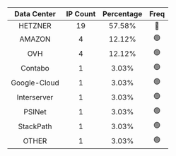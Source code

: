 | Data Center | IP Count | Percentage | Freq |
|:------------:|:--------:|:-----------:|:-----:|
| HETZNER | 19 | 57.58% | 🔴 |
| AMAZON | 4 | 12.12% | 🟢 |
| OVH | 4 | 12.12% | 🟢 |
| Contabo | 1 | 3.03% | 🟢 |
| Google-Cloud | 1 | 3.03% | 🟢 |
| Interserver | 1 | 3.03% | 🟢 |
| PSINet | 1 | 3.03% | 🟢 |
| StackPath | 1 | 3.03% | 🟢 |
| OTHER | 1 | 3.03% | 🟢 |